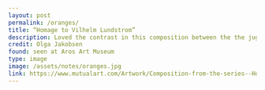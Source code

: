 ```yaml
---
layout: post
permalink: /oranges/
title: “Homage to Vilhelm Lundstrom”
description: Loved the contrast in this composition between the the jug, the royal blue background, and the vividness of the oranges.  
credit: Olga Jakobsen
found: seen at Aros Art Museum
type: image
image: /assets/notes/oranges.jpg
link: https://www.mutualart.com/Artwork/Composition-from-the-series--Homage-to-V/5E528FC0E5E58619
---
```

